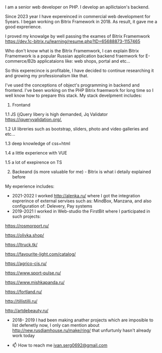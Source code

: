 <!---
ivanserg0692/ivanserg0692 is a ✨ special ✨ repository because its `README.md` (this file) appears on your GitHub profile.
You can click the Preview link to take a look at your changes.
--->
I am a senior web developer on PHP. I develop an apllictaion's backend. 

Since 2023 year I have expereinced in commercial web development for 5years. I began working on Bitrix Framework in 2018.  As result, it gave me a good exprerience.

I proved my knowalge by well passing the exames of Bitrix Framemwork https://dev.1c-bitrix.ru/learning/resume.php?ID=65688873-1157465

Who don't know what is the Bitrix Framemwork, I can explain Bitrix Framemwork is a popular Russian application backend fraemwork for E-commerce/B2b applicataions like: web shops, portal and etc...

So this experecince is profitable, I have decided to continue researching it and growing my professionalism like that. 

I've used the conceptions of object's programming in backend and frontend. 
I've been working on the PHP Bitrix fraemwork for long time so I well know how to prepare this stack.
My stack develpment includes:
1. Frontand 

1.1 JS (jQuery libery is high demanded, Jq Validator https://jqueryvalidation.org/, 

1.2  UI libreries such as bootstrap, sliders, photo and video galleries and etc...

1.3 deep knowledge of css+html 

1.4 a little experience with VUE

1.5 a lot of exepirence on TS 

2. Backeand (is more valuable for me) - Bitrix is what i detaily explained before

My experience includes:

- 2021-2022 I worked http://alenka.ru/  where I got the integration exprerince of external servises such as: MindBox, Manzana, and also configuration of: Delevery, Pay systems 
- 2019-2021 I worked in Web-studio the FirstBit where I participated in such projects:

https://rosmorport.ru/

https://olivka.shop/

https://ltruck.tk/

https://favourite-light.com/catalog/

https://agrico-cis.ru/

https://www.sport-pulse.ru/

https://www.mishkapanda.ru/

https://fortland.ru/

http://tillistilli.ru/

http://artdebeauty.ru/

- 2018- 2019 I had been making anather projects which are imposible to list defenetly now, I only can mention about http://new.rusdiamhouse.ru/make/ring/ that unfurtunly hasn't already work today

- 📫 How to reach me ivan.serg0692@gmail.com
